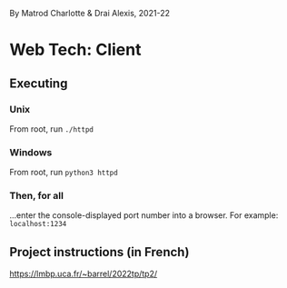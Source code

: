 By Matrod Charlotte & Drai Alexis, 2021-22
# Web Tech: Client

## Executing

### Unix

From root, run `./httpd`

### Windows

From root, run `python3 httpd`

### Then, for all

...enter the console-displayed port number into a browser. For example: `localhost:1234`

## Project instructions (in French)

https://lmbp.uca.fr/~barrel/2022tp/tp2/
